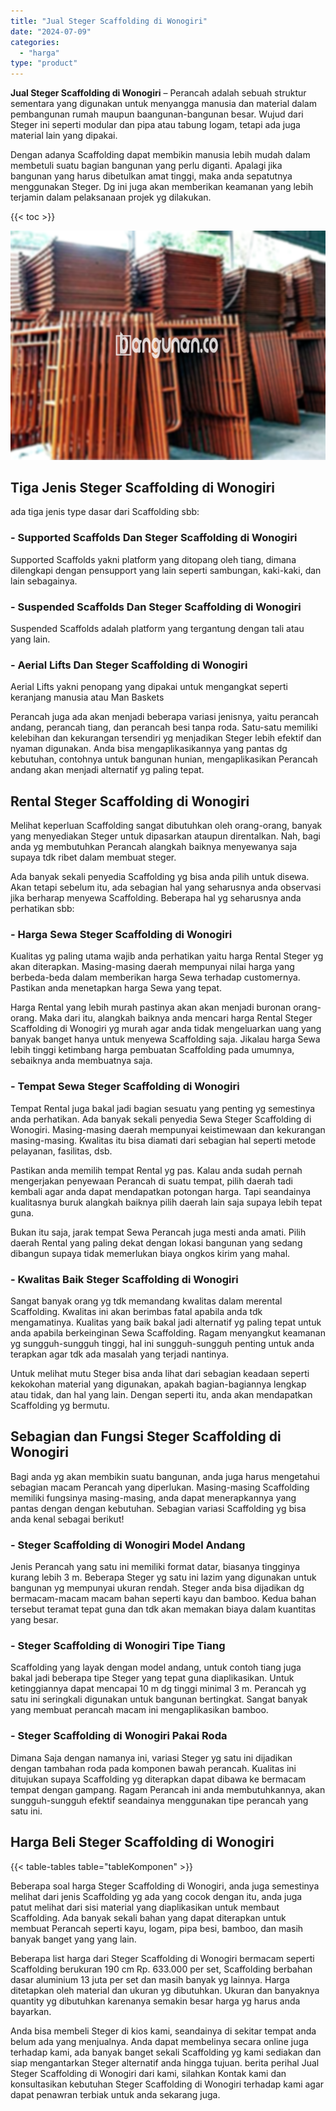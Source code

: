 ```yaml
---
title: "Jual Steger Scaffolding di Wonogiri"
date: "2024-07-09"
categories: 
  - "harga"
type: "product"
---
```


**Jual Steger Scaffolding di Wonogiri** – Perancah adalah sebuah struktur sementara yang digunakan untuk menyangga manusia dan material dalam pembangunan rumah maupun baangunan-bangunan besar. Wujud dari Steger ini seperti modular dan pipa atau tabung logam, tetapi ada juga material lain yang dipakai.

Dengan adanya Scaffolding dapat membikin manusia lebih mudah dalam membetuli suatu bagian bangunan yang perlu diganti. Apalagi jika bangunan yang harus dibetulkan amat tinggi, maka anda sepatutnya menggunakan Steger. Dg ini juga akan memberikan keamanan yang lebih terjamin dalam pelaksanaan projek yg dilakukan.

{{< toc >}}

![Jual Steger Scaffolding di Wonogiri](/images/sewa-scaffolding-steger-13.png)

## Tiga Jenis Steger Scaffolding di Wonogiri

ada tiga jenis type dasar dari Scaffolding sbb:

### \- Supported Scaffolds Dan Steger Scaffolding di Wonogiri

Supported Scaffolds yakni platform yang ditopang oleh tiang, dimana dilengkapi dengan pensupport yang lain seperti sambungan, kaki-kaki, dan lain sebagainya.

### \- Suspended Scaffolds Dan Steger Scaffolding di Wonogiri

Suspended Scaffolds adalah platform yang tergantung dengan tali atau yang lain.

### \- Aerial Lifts Dan Steger Scaffolding di Wonogiri

Aerial Lifts yakni penopang yang dipakai untuk mengangkat seperti keranjang manusia atau Man Baskets

Perancah juga ada akan menjadi beberapa variasi jenisnya, yaitu perancah andang, perancah tiang, dan perancah besi tanpa roda. Satu-satu memiliki kelebihan dan kekurangan tersendiri yg menjadikan Steger lebih efektif dan nyaman digunakan. Anda bisa mengaplikasikannya yang pantas dg kebutuhan, contohnya untuk bangunan hunian, mengaplikasikan Perancah andang akan menjadi alternatif yg paling tepat.

## Rental Steger Scaffolding di Wonogiri

Melihat keperluan Scaffolding sangat dibutuhkan oleh orang-orang, banyak yang menyediakan Steger untuk dipasarkan ataupun direntalkan. Nah, bagi anda yg membutuhkan Perancah alangkah baiknya menyewanya saja supaya tdk ribet dalam membuat steger.

Ada banyak sekali penyedia Scaffolding yg bisa anda pilih untuk disewa. Akan tetapi sebelum itu, ada sebagian hal yang seharusnya anda observasi jika berharap menyewa Scaffolding. Beberapa hal yg seharusnya anda perhatikan sbb:

### \- Harga Sewa Steger Scaffolding di Wonogiri

Kualitas yg paling utama wajib anda perhatikan yaitu harga Rental Steger yg akan diterapkan. Masing-masing daerah mempunyai nilai harga yang berbeda-beda dalam memberikan harga Sewa terhadap customernya. Pastikan anda menetapkan harga Sewa yang tepat.

Harga Rental yang lebih murah pastinya akan akan menjadi buronan orang-orang. Maka dari itu, alangkah baiknya anda mencari harga Rental Steger Scaffolding di Wonogiri yg murah agar anda tidak mengeluarkan uang yang banyak banget hanya untuk menyewa Scaffolding saja. Jikalau harga Sewa lebih tinggi ketimbang harga pembuatan Scaffolding pada umumnya, sebaiknya anda membuatnya saja.

### \- Tempat Sewa Steger Scaffolding di Wonogiri

Tempat Rental juga bakal jadi bagian sesuatu yang penting yg semestinya anda perhatikan. Ada banyak sekali penyedia Sewa Steger Scaffolding di Wonogiri. Masing-masing daerah mempunyai keistimewaan dan kekurangan masing-masing. Kwalitas itu bisa diamati dari sebagian hal seperti metode pelayanan, fasilitas, dsb.

Pastikan anda memilih tempat Rental yg pas. Kalau anda sudah pernah mengerjakan penyewaan Perancah di suatu tempat, pilih daerah tadi kembali agar anda dapat mendapatkan potongan harga. Tapi seandainya kualitasnya buruk alangkah baiknya pilih daerah lain saja supaya lebih tepat guna.

Bukan itu saja, jarak tempat Sewa Perancah juga mesti anda amati. Pilih daerah Rental yang paling dekat dengan lokasi bangunan yang sedang dibangun supaya tidak memerlukan biaya ongkos kirim yang mahal.

### \- Kwalitas Baik Steger Scaffolding di Wonogiri

Sangat banyak orang yg tdk memandang kwalitas dalam merental Scaffolding. Kwalitas ini akan berimbas fatal apabila anda tdk mengamatinya. Kualitas yang baik bakal jadi alternatif yg paling tepat untuk anda apabila berkeinginan Sewa Scaffolding. Ragam menyangkut keamanan yg sungguh-sungguh tinggi, hal ini sungguh-sungguh penting untuk anda terapkan agar tdk ada masalah yang terjadi nantinya.

Untuk melihat mutu Steger bisa anda lihat dari sebagian keadaan seperti kekokohan material yang digunakan, apakah bagian-bagiannya lengkap atau tidak, dan hal yang lain. Dengan seperti itu, anda akan mendapatkan Scaffolding yg bermutu.

## Sebagian dan Fungsi Steger Scaffolding di Wonogiri

Bagi anda yg akan membikin suatu bangunan, anda juga harus mengetahui sebagian macam Perancah yang diperlukan. Masing-masing Scaffolding memiliki fungsinya masing-masing, anda dapat menerapkannya yang pantas dengan dengan kebutuhan. Sebagian variasi Scaffolding yg bisa anda kenal sebagai berikut!

### \- Steger Scaffolding di Wonogiri Model Andang

Jenis Perancah yang satu ini memiliki format datar, biasanya tingginya kurang lebih 3 m. Beberapa Steger yg satu ini lazim yang digunakan untuk bangunan yg mempunyai ukuran rendah. Steger anda bisa dijadikan dg bermacam-macam macam bahan seperti kayu dan bamboo. Kedua bahan tersebut teramat tepat guna dan tdk akan memakan biaya dalam kuantitas yang besar.

### \- Steger Scaffolding di Wonogiri Tipe Tiang

Scaffolding yang layak dengan model andang, untuk contoh tiang juga bakal jadi beberapa tipe Steger yang tepat guna diaplikasikan. Untuk ketinggiannya dapat mencapai 10 m dg tinggi minimal 3 m. Perancah yg satu ini seringkali digunakan untuk bangunan bertingkat. Sangat banyak yang membuat perancah macam ini mengaplikasikan bamboo.

### \- Steger Scaffolding di Wonogiri Pakai Roda

Dimana Saja dengan namanya ini, variasi Steger yg satu ini dijadikan dengan tambahan roda pada komponen bawah perancah. Kualitas ini ditujukan supaya Scaffolding yg diterapkan dapat dibawa ke bermacam tempat dengan gampang. Ragam Perancah ini anda membutuhkannya, akan sungguh-sungguh efektif seandainya menggunakan tipe perancah yang satu ini.

## Harga Beli Steger Scaffolding di Wonogiri

{{< table-tables table="tableKomponen" >}}

Beberapa soal harga Steger Scaffolding di Wonogiri, anda juga semestinya melihat dari jenis Scaffolding yg ada yang cocok dengan itu, anda juga patut melihat dari sisi material yang diaplikasikan untuk membaut Scaffolding. Ada banyak sekali bahan yang dapat diterapkan untuk membuat Perancah seperti kayu, logam, pipa besi, bamboo, dan masih banyak banget yang yang lain.

Beberapa list harga dari Steger Scaffolding di Wonogiri bermacam seperti Scaffolding berukuran 190 cm Rp. 633.000 per set, Scaffolding berbahan dasar aluminium 13 juta per set dan masih banyak yg lainnya. Harga ditetapkan oleh material dan ukuran yg dibutuhkan. Ukuran dan banyaknya quantity yg dibutuhkan karenanya semakin besar harga yg harus anda bayarkan.

Anda bisa membeli Steger di kios kami, seandainya di sekitar tempat anda belum ada yang menjualnya. Anda dapat membelinya secara online juga terhadap kami, ada banyak banget sekali Scaffolding yg kami sediakan dan siap mengantarkan Steger alternatif anda hingga tujuan. berita perihal Jual Steger Scaffolding di Wonogiri dari kami, silahkan Kontak kami dan konsultasikan kebutuhan Steger Scaffolding di Wonogiri terhadap kami agar dapat penawran terbiak untuk anda sekarang juga.
